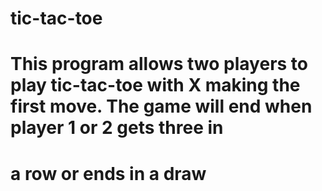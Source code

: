 # tic-tac-toe
# This program allows two players to play tic-tac-toe with X making the first move. The game will end when player 1 or 2 gets three in
# a row or ends in a draw
